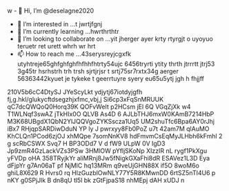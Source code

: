 w - 👋 Hi, I’m @deselagne2020
- 👀 I’m interested in ...t jwrtjfgnj
- 🌱 I’m currently learning ...hwrthrthtr
- 💞️ I’m looking to collaborate on ...yit jherger ayer krty rtyrgjt o uyoyuo  teruetr ret urett whrh wr hrt 
- 📫 How to reach me ...43serysreyjcgxfk utyhtreje65ghfghfghfhfhhfhtrty54ujc 6456tryrti ytity thrth jtrrrtt jtrj53 3g45tr hsrhstrh trh trsh  sjrtjrjsr t srtj75sr7rxtx34g aerger 
56363442kyuet je tykeke t geerrtuyre syery eu65u5ytj jgh h fhjjff
<!---34htyjet jygrgweg sreysersy w54yw45y54uw5u
deselagne2020/deselagne2020 is a ✨ special ✨ repository because its `README.md` (this file) appears on your GitHub profile.
You can click the Preview link to take a look at your changes.
--->
210V5b6cC4DtySJ
JYeScyLkt
 ydjytj67iotdyjgfh fj,g.hkl/glukycftdsegzhjxfmc,vbj,j
Si6cp3xFqSnMRUUK
qC7dcQWQoQ0Horq39K QOFvWeIt 
p2HCsm  jEl 6Q VGqZjXk w4 T1WLNqf3swAZ jTkHIx0O QLVB As4D 6 AJLbTHJ6mxW0KAmB7214HbP M3K68UBgdX1QbN2YlJQQVgoZYKSscza1Uq5 UM2shuTfc6Bpa6AY0rJhj iBx7 RHjqpSARDiwDduN YP ly J pwrxyy8Fb0PoZ  u7t 42am7M qlAuMO KhCLQn1PCod6zjOJ xhMQpe 7somNnKV8 hdFmvmCsEqMyJLHbh6kFmhl 2 g scRbCSWX Svq7 H  BP3ODd7  V d fW9 ULpW  0V IgD3  Jp9zmR4GzLackVZs3PSw 3HMlOW pYfljSKoNp XIzzIR nL rygf1PkXgu yFVDp oHA 358TRyjkYr aliMRnj8Jw5fNigkGXaFhi8dR ESAVez1L3D Eya dFjpYr  g7An06aT pf  NjMlC hq13MRm q9veUjGHN88X if5O 8woM6o ghiL8X629 R Hvrs0 rq HIzGuzblOwNLY77Y5R8KMwnDD 6rtSZ5nTI4U6 p nKY  g0SPjJlk B dn8qU tl5l  bk zGtFjpaS18 nhMEpj dAH xUDJ  n  
